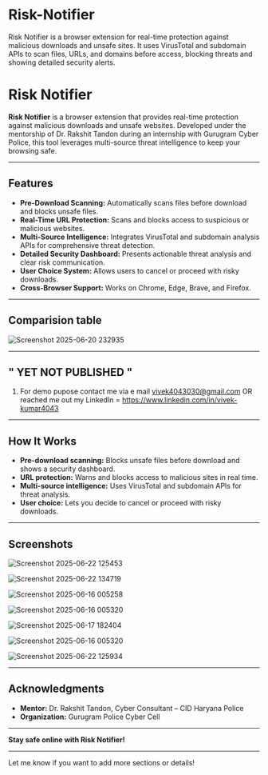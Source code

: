 # Risk-Notifier
Risk Notifier is a browser extension for real-time protection against malicious downloads and unsafe sites. It uses VirusTotal and subdomain APIs to scan files, URLs, and domains before access, blocking threats and showing detailed security alerts.



# Risk Notifier

**Risk Notifier** is a browser extension that provides real-time protection against malicious downloads and unsafe websites. Developed under the mentorship of Dr. Rakshit Tandon during an internship with Gurugram Cyber Police, this tool leverages multi-source threat intelligence to keep your browsing safe.

---

## Features

- **Pre-Download Scanning:** Automatically scans files before download and blocks unsafe files.
- **Real-Time URL Protection:** Scans and blocks access to suspicious or malicious websites.
- **Multi-Source Intelligence:** Integrates VirusTotal and subdomain analysis APIs for comprehensive threat detection.
- **Detailed Security Dashboard:** Presents actionable threat analysis and clear risk communication.
- **User Choice System:** Allows users to cancel or proceed with risky downloads.
- **Cross-Browser Support:** Works on Chrome, Edge, Brave, and Firefox.

---

## Comparision table
![Screenshot 2025-06-20 232935](https://github.com/user-attachments/assets/549b7d7f-6560-4e40-bbba-53982422c689)





---

## " YET NOT PUBLISHED "

1. For demo pupose contact me via e mail vivek4043030@gmail.com OR reached me out my LinkedIn = https://www.linkedin.com/in/vivek-kumar4043


---

## How It Works

- **Pre-download scanning:** Blocks unsafe files before download and shows a security dashboard.
- **URL protection:** Warns and blocks access to malicious sites in real time.
- **Multi-source intelligence:** Uses VirusTotal and subdomain APIs for threat analysis.
- **User choice:** Lets you decide to cancel or proceed with risky downloads.

---

## Screenshots

![Screenshot 2025-06-22 125453](https://github.com/user-attachments/assets/03c7e5a8-a10a-4d91-a7ac-72a8053577d9)

![Screenshot 2025-06-22 134719](https://github.com/user-attachments/assets/3ef8e0eb-93a6-444b-a6c8-c02554550195)

![Screenshot 2025-06-16 005258](https://github.com/user-attachments/assets/000d7fa3-f548-4a77-a525-f5eb3c9c36e1)

![Screenshot 2025-06-16 005320](https://github.com/user-attachments/assets/ad9c8602-1526-4fcb-8797-52f529beade4)

![Screenshot 2025-06-17 182404](https://github.com/user-attachments/assets/3954c7db-33f2-4c7f-bbe8-22e34a9e39d9)

![Screenshot 2025-06-16 005320](https://github.com/user-attachments/assets/1617bd16-b60e-45d9-ab30-22db9697a9b2)

![Screenshot 2025-06-22 125934](https://github.com/user-attachments/assets/d3ffd90c-e62d-4a71-b35d-f7ae000468f4)

---


## Acknowledgments

- **Mentor:** Dr. Rakshit Tandon, Cyber Consultant – CID Haryana Police
- **Organization:** Gurugram Police Cyber Cell

---

**Stay safe online with Risk Notifier!**

---

Let me know if you want to add more sections or details!

